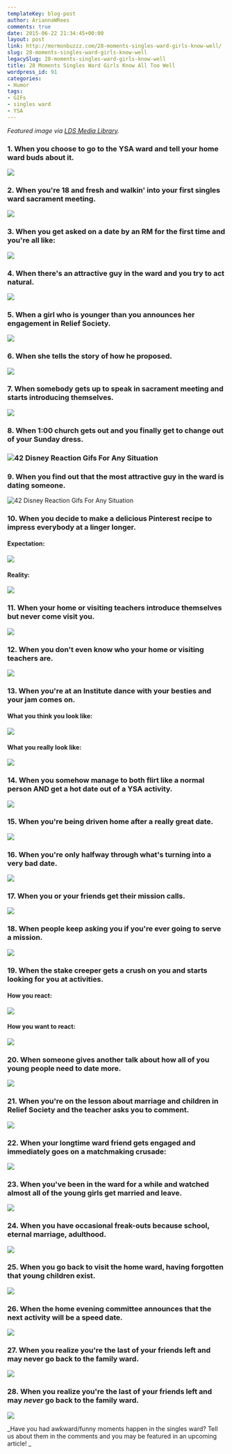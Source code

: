 ```yaml
---
templateKey: blog-post
author: AriannaWRees
comments: true
date: 2015-06-22 21:34:45+00:00
layout: post
link: http://mormonbuzzz.com/28-moments-singles-ward-girls-know-well/
slug: 28-moments-singles-ward-girls-know-well
legacySlug: 28-moments-singles-ward-girls-know-well
title: 28 Moments Singles Ward Girls Know All Too Well
wordpress_id: 91
categories:
- Humor
tags:
- GIFs
- singles ward
- YSA
---
```


_Featured image via [LDS Media Library](https://www.lds.org/media-library?lang=eng)._


### 1. When you choose to go to the YSA ward and tell your home ward buds about it.




![](https://images-blogger-opensocial.googleusercontent.com/gadgets/proxy?url=http%3A%2F%2Fmedia.tumblr.com%2Ftumblr_m91c88L3Jr1rqpx0x.gif&container=blogger&gadget=a&rewriteMime=image%2F*)


### 2. When you're 18 and fresh and walkin' into your first singles ward sacrament meeting.




![](https://38.media.tumblr.com/3f3900483e7d00297334312e86ac67ad/tumblr_njjrsiaan51tq4of6o1_500.gif)


### 3. When you get asked on a date by an RM for the first time and you're all like:




![](https://38.media.tumblr.com/cc787e88e88f1cb2323e00eee7d652e8/tumblr_n9qh5bk6nG1tq4of6o1_500.gif)


### 4. When there's an attractive guy in the ward and you try to act natural.




![](https://31.media.tumblr.com/2508387e88a75fe1c92f3f3aedf96d66/tumblr_nkm8eoteQe1up6llko1_500.gif)


### 5. When a girl who is younger than you announces her engagement in Relief Society.




![](https://33.media.tumblr.com/77ceee6c87474af7b481bc9b0d56ca34/tumblr_n2tfye4Lsx1so9wqko1_500.gif)


### 6. When she tells the story of how he proposed.




![](http://i.imgur.com/1lFlLvr.gif)


### 7. When somebody gets up to speak in sacrament meeting and starts introducing themselves.




![](http://38.media.tumblr.com/tumblr_m3qe8vWxFt1qlqu25o1_500.gif)


### 8. When 1:00 church gets out and you finally get to change out of your Sunday dress.




### 




### ![42 Disney Reaction Gifs For Any Situation](http://s3-ec.buzzfed.com/static/2014-12/27/13/enhanced/webdr05/anigif_enhanced-buzz-24599-1419703600-8.gif)




### 9. When you find out that the most attractive guy in the ward is dating someone.




![42 Disney Reaction Gifs For Any Situation](http://s3-ec.buzzfed.com/static/2014-12/27/13/enhanced/webdr10/anigif_enhanced-buzz-31102-1419703954-4.gif)


### 10. When you decide to make a delicious Pinterest recipe to impress everybody at a linger longer.




#### Expectation:




![](https://38.media.tumblr.com/7fefa848dd962bedc1fe230ce3bfa808/tumblr_mrsphaEjCn1sprszso1_500.gif)


#### Reality:




![](https://s-media-cache-ak0.pinimg.com/originals/1a/93/74/1a93743b9ce394ebc9f3bab37a686dc1.jpg)


### 11. When your home or visiting teachers introduce themselves but never come visit you.




![](https://s-media-cache-ak0.pinimg.com/originals/b6/c1/51/b6c15152635fe2b6fa8f03cffd9b1352.jpg)


### 12. When you don't even know who your home or visiting teachers are.




![](http://25.media.tumblr.com/e972d538a349d8ccef2eb388e6d9d3d1/tumblr_mmb24cjfwG1rkl2nco1_500.gif)


### 13. When you're at an Institute dance with your besties and your jam comes on.




#### What you think you look like:




![](http://media1.giphy.com/media/rAIs5EkZMi0Ss/giphy.gif)


#### What you really look like:




![](http://1.bp.blogspot.com/-WQHUOvwlywI/UTuyD4OB0ZI/AAAAAAAAFq0/UKaC4dt55A8/s1600/kids-dancing-to-crazy-frog-o.gif)


### 14. When you somehow manage to both flirt like a normal person AND get a hot date out of a YSA activity.




![](http://thecampusconnect.com/wp-content/uploads/2015/04/still-in-shock.gif)


### 15. When you're being driven home after a really great date.




![](https://images-blogger-opensocial.googleusercontent.com/gadgets/proxy?url=http%3A%2F%2Fmedia.tumblr.com%2Ftumblr_m8jrj4hq6Z1rqpx0x.gif&container=blogger&gadget=a&rewriteMime=image%2F*)


### 16. When you're only halfway through what's turning into a very bad date.




![](https://images-blogger-opensocial.googleusercontent.com/gadgets/proxy?url=http%3A%2F%2Fmedia.tumblr.com%2Ftumblr_m7ne8bH3zC1rqpx0x.gif&container=blogger&gadget=a&rewriteMime=image%2F*)


### 17. When you or your friends get their mission calls.




![](http://reactiongifs.me/wp-content/uploads/2014/01/jimmy-fallon-elmo-happy-dance-saturday-night-live.gif)


### 18. When people keep asking you if you're ever going to serve a mission.




![](http://replygif.net/i/300.gif)


### 19. When the stake creeper gets a crush on you and starts looking for you at activities.




#### How you react:




![](http://c2.thejournal.ie/media/2013/07/wave-14.gif)


#### How you want to react:




![](https://images-blogger-opensocial.googleusercontent.com/gadgets/proxy?url=http%3A%2F%2F24.media.tumblr.com%2Ftumblr_mdyd8aqhxd1ribnwko1_500.gif&container=blogger&gadget=a&rewriteMime=image%2F*)


### 20. When someone gives another talk about how all of you young people need to date more.




![](http://media.tumblr.com/tumblr_lxve6217pF1qmorkz.gif)


### 21. When you're on the lesson about marriage and children in Relief Society and the teacher asks you to comment.




![](http://i2.kym-cdn.com/photos/images/original/000/234/739/fa5.jpg)


### 22. When your longtime ward friend gets engaged and immediately goes on a matchmaking crusade:




![](https://images-blogger-opensocial.googleusercontent.com/gadgets/proxy?url=http%3A%2F%2Fmedia.tumblr.com%2Ftumblr_m53s3bxaEN1rqpx0x.gif&container=blogger&gadget=a&rewriteMime=image%2F*)


### 23. When you've been in the ward for a while and watched almost all of the young girls get married and leave.




![](https://images-blogger-opensocial.googleusercontent.com/gadgets/proxy?url=http%3A%2F%2Fmedia.tumblr.com%2Ftumblr_m4sxypRtMG1rqpx0x.gif&container=blogger&gadget=a&rewriteMime=image%2F*)


### 24. When you have occasional freak-outs because school, eternal marriage, adulthood.




![](http://media.tumblr.com/tumblr_m5odlcOcWP1qcwic6.gif)


### 25. When you go back to visit the home ward, having forgotten that young children exist.




![](http://www.reactiongifs.com/wp-content/uploads/2012/12/too-much.gif)


### 26. When the home evening committee announces that the next activity will be a speed date.




![](https://images-blogger-opensocial.googleusercontent.com/gadgets/proxy?url=http%3A%2F%2Fmedia.tumblr.com%2Ftumblr_m505tzd1x41rqpx0x.gif&container=blogger&gadget=a&rewriteMime=image%2F*)


### 27. When you realize you're the last of your friends left and may never go back to the family ward.




![](https://p.gr-assets.com/540x540/fit/hostedimages/1418298457/12736544.gif)


### 28. When you realize you're the last of your friends left and may _never_ go back to the family ward.




![](http://img.pandawhale.com/40235-snape-dumbledore-party-hard-gi-kDIM.gif)

_Have you had awkward/funny moments happen in the singles ward? Tell us about them in the comments and you may be featured in an upcoming article! _
